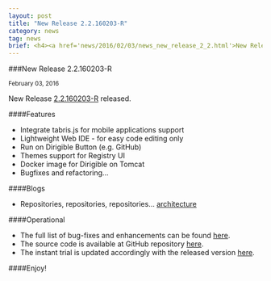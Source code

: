 ```yaml
---
layout: post
title: "New Release 2.2.160203-R"
category: news
tag: news
brief: <h4><a href='news/2016/02/03/news_new_release_2_2.html'>New Release 2.2.160203-R</a></h4> <sub class="post-info">February 03, 2016</sub></br> Adaptation of UI templates to use the widget types meta-data - date, integer and float ...<br>
---
```


###New Release 2.2.160203-R

<sub class="post-info">February 03, 2016</sub>
	
New Release [2.2.160203-R](http://download.eclipse.org/dirigible/drops/R-2.2-201602032020/index.html) released.

####Features

* Integrate tabris.js for mobile applications support
* Lightweight Web IDE - for easy code editing only
* Run on Dirigible Button (e.g. GitHub)
* Themes support for Registry UI
* Docker image for Dirigible on Tomcat
* Bugfixes and refactoring...

####Blogs

* Repositories, repositories, repositories... [architecture](http://www.dirigible.io/blogs/2016/01/21/blogs_repositories.html)


####Operational

* The full list of bug-fixes and enhancements can be found [here](https://bugs.eclipse.org/bugs/buglist.cgi?bug_status=UNCONFIRMED&bug_status=NEW&bug_status=ASSIGNED&bug_status=REOPENED&bug_status=RESOLVED&bug_status=VERIFIED&bug_status=CLOSED&classification=ECD&columnlist=product%2Ccomponent%2Cassigned_to%2Cbug_status%2Cresolution%2Cshort_desc%2Cchangeddate%2Cversion%2Ctarget_milestone&known_name=Dirigible%202.2&list_id=13453830&product=Dirigible&query_based_on=Dirigible%202.2&query_format=advanced&version=2.2).
* The source code is available at GitHub repository [here](https://github.com/eclipse/dirigible/tree/2.2.160203-R).
* The instant trial is updated accordingly with the released version [here](http://trial.dirigible.io).

####Enjoy!
